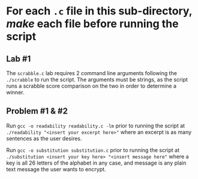 # For each `.c` file in this sub-directory, _make_ each file before running the script

## Lab #1

The `scrabble.c` lab requires 2 command line arguments following the `./scrabble` to run the script. The arguments must be strings, as the script runs a scrabble score comparison on the two in order to determine a winner.

## Problem #1 & #2

Run `gcc -o readability readability.c -lm` prior to running the script at `./readability "<insert your excerpt here>"` where an excerpt is as many sentences as the user desires.

Run `gcc -o substitution substitution.c` prior to running the script at `./substitution <insert your key here> "<insert message here"` where a key is all 26 letters of the alphabet in any case, and message is any plain text message the user wants to encrypt.

